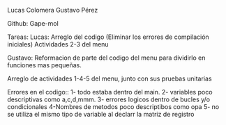 Lucas Colomera
Gustavo Pérez

Github: Gape-mol

Tareas:
Lucas: Arreglo del codigo (Eliminar los errores de compilación iniciales)
Actividades 2-3 del menu

Gustavo: Reformacion de parte del codigo del menu para dividirlo en funciones mas pequeñas.

Arreglo de actividades 1-4-5 del menu, junto con sus pruebas unitarias

Errores en el codigo:: 
1- todo estaba dentro del main.
2- variables poco descriptivas como a,c,d,mmm.
3- errores logicos dentro de bucles y/o condicionales
4-Nombres de metodos poco descriptibos como opa
5- no se utiliza el mismo tipo de variable al declarr la matriz de registro

